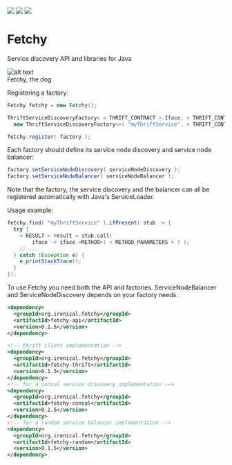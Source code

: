 [![][maven img]][maven]
[![][travis img]][travis]
[![][codecov img]][codecov]

# Fetchy
Service discovery API and libraries for Java

![alt text][dog]  
Fetchy, the dog

Registering a factory:
```java
Fetchy fetchy = new Fetchy();

ThriftServiceDiscoveryFactory< < THRIFT_CONTRACT >.Iface, < THRIFT_CONTRACT >.Client> factory =
  new ThriftServiceDiscoveryFactory<>( "myThriftService", < THRIFT_CONTRACT >.Iface.class, < THRIFT_CONTRACT >.Client.class, "serviceId" );

fetchy.register( factory );
```

Each factory should define its service node discovery and service node balancer:

```java
factory.setServiceNodeDiscovery( serviceNodeDiscovery );
factory.setServiceNodeBalancer( serviceNodeBalancer );
```

Note that the factory, the service discovery and the balancer can all be registered automatically with Java's ServiceLoader.


Usage example:
```java
fetchy.find( "myThriftService" ).ifPresent( stub -> {
  try {
    < RESULT > result = stub.call(
        iface -> iface.<METHOD>( < METHOD_PARAMETERS > ) );
    // ...
  } catch (Exception e) {
    e.printStackTrace();
  }
});

```

To use Fetchy you need both the API and factories. ServiceNodeBalancer and ServiceNodeDiscovery depends on your factory needs.

```xml
<dependency>
  <groupId>org.irenical.fetchy</groupId>
  <artifactId>fetchy-api</artifactId>
  <version>0.1.5</version>
</dependency>

<!-- thrift client implementation -->
<dependency>
  <groupId>org.irenical.fetchy</groupId>
  <artifactId>fetchy-thrift</artifactId>
  <version>0.1.5</version>
</dependency>
<!-- for a consul service discovery implementation -->
<dependency>
  <groupId>org.irenical.fetchy</groupId>
  <artifactId>fetchy-consul</artifactId>
  <version>0.1.5</version>
</dependency>
<!-- for a random service balancer implementation -->
<dependency>
  <groupId>org.irenical.fetchy</groupId>
  <artifactId>fetchy-random</artifactId>
  <version>0.1.5</version>
</dependency>
```

[dog]:https://www.irenical.org/fetchy/dog.jpg "Here you go. Three green cubes?"

[maven]:http://search.maven.org/#search|gav|1|g:"org.irenical.fetchy"%20AND%20a:"fetchy-api"
[maven img]:https://maven-badges.herokuapp.com/maven-central/org.irenical.fetchy/fetchy-api/badge.svg

[travis]:https://travis-ci.org/irenical/fetchy
[travis img]:https://travis-ci.org/irenical/fetchy.svg?branch=master

[codecov]:https://codecov.io/gh/irenical/fetcht
[codecov img]:https://codecov.io/gh/irenical/fetchy/branch/master/graph/badge.svg

